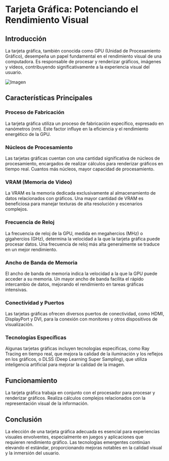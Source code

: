 # Tarjeta Gráfica: Potenciando el Rendimiento Visual

## Introducción

La tarjeta gráfica, también conocida como GPU (Unidad de Procesamiento Gráfico), desempeña un papel fundamental en el rendimiento visual de una computadora. Es responsable de procesar y renderizar gráficos, imágenes y vídeos, contribuyendo significativamente a la experiencia visual del usuario.

![Imagen](https://hiraoka.com.pe/media/mageplaza/blog/post/t/a/tarjeta_grafica-que_es_y_como_funciona.jpg)

## Características Principales

### Proceso de Fabricación

La tarjeta gráfica utiliza un proceso de fabricación específico, expresado en nanómetros (nm). Este factor influye en la eficiencia y el rendimiento energético de la GPU.

### Núcleos de Procesamiento

Las tarjetas gráficas cuentan con una cantidad significativa de núcleos de procesamiento, encargados de realizar cálculos para renderizar gráficos en tiempo real. Cuantos más núcleos, mayor capacidad de procesamiento.

### VRAM (Memoria de Video)

La VRAM es la memoria dedicada exclusivamente al almacenamiento de datos relacionados con gráficos. Una mayor cantidad de VRAM es beneficiosa para manejar texturas de alta resolución y escenarios complejos.

### Frecuencia de Reloj

La frecuencia de reloj de la GPU, medida en megahercios (MHz) o gigahercios (GHz), determina la velocidad a la que la tarjeta gráfica puede procesar datos. Una frecuencia de reloj más alta generalmente se traduce en un mejor rendimiento.

### Ancho de Banda de Memoria

El ancho de banda de memoria indica la velocidad a la que la GPU puede acceder a su memoria. Un mayor ancho de banda facilita el rápido intercambio de datos, mejorando el rendimiento en tareas gráficas intensivas.

### Conectividad y Puertos

Las tarjetas gráficas ofrecen diversos puertos de conectividad, como HDMI, DisplayPort y DVI, para la conexión con monitores y otros dispositivos de visualización.

### Tecnologías Específicas

Algunas tarjetas gráficas incluyen tecnologías específicas, como Ray Tracing en tiempo real, que mejora la calidad de la iluminación y los reflejos en los gráficos, o DLSS (Deep Learning Super Sampling), que utiliza inteligencia artificial para mejorar la calidad de la imagen.

## Funcionamiento

La tarjeta gráfica trabaja en conjunto con el procesador para procesar y renderizar gráficos. Realiza cálculos complejos relacionados con la representación visual de la información.

## Conclusión

La elección de una tarjeta gráfica adecuada es esencial para experiencias visuales envolventes, especialmente en juegos y aplicaciones que requieren rendimiento gráfico. Las tecnologías emergentes continúan elevando el estándar, proporcionando mejoras notables en la calidad visual y la inmersión del usuario.
